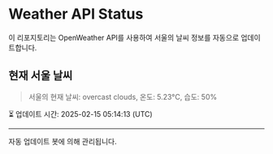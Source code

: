 
# Weather API Status

이 리포지토리는 OpenWeather API를 사용하여 서울의 날씨 정보를 자동으로 업데이트합니다.

## 현재 서울 날씨
> 서울의 현재 날씨: overcast clouds, 온도: 5.23°C, 습도: 50%

⏳ 업데이트 시간: 2025-02-15 05:14:13 (UTC)

---
자동 업데이트 봇에 의해 관리됩니다.

